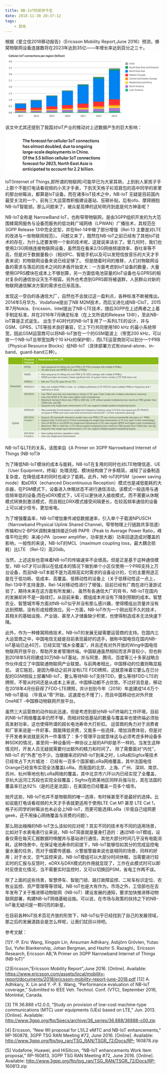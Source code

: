 ```yaml
---
title: NB-IoT的前世今生
date: 2018-11-30 20:37:12
tags: 
	- 其他
---
```

   
根据《爱立信2018移动报告》（Ericsson Mobility Report,June 2016）预测，蜂窝物联网设备连接数将在2023年达到35亿——年增长率达到百分之三十。
![](https://raw.githubusercontent.com/KL3Answer/sdgzzgsd/master/pics/Screenshot%20from%202018-11-28%2016-24-18.png)
该文中尤其还提到了我国对IoT产业的推动对上述数据产生的巨大影响：

![](https://raw.githubusercontent.com/KL3Answer/sdgzzgsd/master/pics/Screenshot%20from%202018-11-30%2020-53-12.png)





IoT(Internet of Things,即所谓的物联网)可能早已为大家耳熟，上到别人家孩子手上那个不能打电话看视频的小天才手表，下到天天格子衫双肩包的高中同学的家里的那台树莓派，都算是IoT设备。而在诸多IoT技术之中，NB-IoT 无疑是目前国内最受关注的一个，前有三大运营商积极建设基站、狂砸补贴，后有ofo、摩拜拥抱NB-IoT智能锁。那么问题来了，被众星高捧的这轮明月到底是何方神圣呢？

NB-IoT全称是 NarrowBand IoT，也称窄带物联网，是由3GPP组织开发的为大范围蜂窝网服务与设备而服务的低功耗广域网络（LPWAN）广播技术，其规范在3GPP Release 13中完全定型，并在Rel-14中做了部分增强（Rel-13 主要是对LTE的改进与一些物联网规范）。
问题又来了，既然在NB-IoT之前已经有了其他IoT技术的存在，为什么还要发明一个新的技术呢，这就说来话长了。曾几何时，我们也使用2/3G网络连接物联网设备，虽然现在看来2/3G网络频谱效率、吞吐率等不高，但是对于数据量极小（相对PC、智能手机以及可以发短信放音乐的大天才手表来说）的物联网设备来说已经足够了。
但是随着时间的推移，人们对物联网设备的需求与落后的技术之间的矛盾开始变大：一方面考虑到IoT设备的数量，大量使用GPRS模块在成本上不够划算，另一方面低电池容量的IoT设备也与GPRS的相对复杂的通信协议天生不相容。另外也考虑到GPRS即将被退群，人民群众对新的物联网通信解决方案的需求也日渐高涨。

发现这一空白的各通信大厂，自然也不会放过这一盈利点，各种标准不断被推出。2014年5月华为、Vodafone提出了NB M2M技术，而后又进化成NB-CIoT，2015年7月Nokia、Ericsson、Intel提出了NB-LTE技术，随后3GPP在上述两者之上着手制定标准，并在2016年7月确定标准（在上文所说的Release 13中），至此NB-IoT算是正式诞生。	出生于4G时代的NB-IoT复用了一系列LTE的设计，并与GSM、GPRS、LTE等技术良好兼容，它上下行共同使用180 kHz 的最小系统带宽，因此GSM运营商可以将NB-IoT放在一个的GSM载波上（带宽200 kHz，可以放一个NB-IoT总带宽加两个10 kHz的保护带），而LTE运营商则可以划分一个PRB（Physical Resource Blocks）给NB-IoT（具体部署方式有stand-alone、in-band、guard-band三种）。
    ![](https://raw.githubusercontent.com/KL3Answer/sdgzzgsd/master/pics/1.bmp)
	         NB-IoT与LTE的关系，该图来自《A Primer on 3GPP Narrowband Internet of Things (NB-IoT)》

为了降低NB-IoT模块的成本与能耗，NB-IoT在复用的同时也对LTE物理信道、UE （User Equipment，终端）处理流程、模块结构做了许多精简，减轻了设备制造复杂度，在降低成本的同时也减少了能耗。此外，NB-IoT的PSM（power saving mode）和eDRX（echanced Discontinuous Reception）模式也是减低能耗的大杀器，在PSM模式下，设备进入休眠状态不进行通信活动，该模式一般适用与通信频率低的设备;而在eDRX模式下，UE可以更快进入接收模式，而不需要从休眠模式转换到激活模式，而且相比DRX模式接受间隔更长，在较高频率通信的设备上可以减少信令，更加省电。

为了增强覆盖率，NB-IoT增加重传减低数据速率，引入单个子载波NPUSCH（Narrowband Physical Uplink Shared Channel，窄带物理上行链路共享信道）传输和π/2-BPSK调制来维持接近0dB PAPR（Peak to Average Power Ratio，峰值平均比例）来减小PA（power amplifier，功率放大器）功率回退造成对覆盖的影响，一般性的来说，NB-IoT的MCL（maximum coupling loss，最大耦合损耗）比LTE （Rel-12）高20db。

当然，上述这些也意味着NB-IoT的传输速率不会很高。但是正是基于这种通信模型，NB-IoT才可以得以在低成本的情况下做到单个小区仅使用一个PRB支持上万台设备，而且NB-IoT本就不是为高频高实时需求的设备设计的，它的主要用途正是在于低功耗、低成本、高覆盖、低移动性的设备上（关于低移动性这一点上，Rel-13中不支持漫游，Rel-14对移动性进行了增强，目前已经有厂商在进行漫游试验了，期待未来在这方面有所发展）。
虽然有各通信大厂的背书，NB-IoT在国内的发展却并不是一路绿灯。从目前来看，模组成本并没有下降到预期的成本。智慧农业、智慧城市等方面对NB-IoT似乎并没有那么感兴趣，使得模组出货量并没有达到预期，没有形成规模效应。另一方面，NB-IoT作为一个刚出现不久的技术，其相关的基础设施、产业链、甚至人才储备缺少积累，也使得制造成本无法快速下降。

此外，作为一种蜂窝网络技术，NB-IoT的发展无疑需要运营商的支持。在国内三大运营商之中，中国电信无疑是目前表现最好的选手，据称中国电信在国内NB-IoT基站已达40万，已经实现“城乡全覆盖”，并且还有对外开放的Wing中国电信物联网开放平台，帮助开发者管理终端。中国联通虽然相较而言声音较小，但也称到2018年5月将建成30万NB-IoT基站，并与阿里、腾讯、百度等三十多家战略合作伙伴成立了中国联通物联网产业联盟。与前两者相比，中国移动的位置则略显尴尬。 说它尴尬，是因为移动之前并没有LTE FDD牌照，这就意味着它要么在已分配的GSM频段上部署NB-IoT，要么等待NB-IoT支持TDD，要么等待FDD-LTE的牌照，不管从时间还是从成本上来说，中国移动都不占优势。不过好消息是，移动在2018年4月份获得了FDD-LTE牌照，并计划到今年（2018）年底建成14.6万个NB-IoT基站 （毕竟从“零”开始，这速度也不慢了），而且中国移动也对外开放OneNET -中国移动物联网开放平台。
	
虽然三大运营商的动作如此迅速，但是考虑到部分NB-IoT终端的工作环境，目前的NB-IoT网络覆盖率仍然不够，而相对较低基站的数量与覆盖率也使终端必须抬高发射功率，这也使得所谓的超长电池寿命大打折扣。
运营商的角力对于消费者和厂家来说是一件好事，既能降低资费，又能多一些选择，增加消费体验，但是对于开发者来说就是另外一件事情了：多个管理平台就意味这与必须考虑多种设备多种SDK的情况，甚至同一种设备同一种协议上层的API却是不一样的。当发生这种情况时，开发人员无疑就需要付出额外的精力和时间了。
除了需要面对“内忧”，NB-IoT 的“外患”也不少。当姗姗来迟的NB-IoT到来之时，LoRa和Sigfox等技术已经攻占下大片城池： 已经有一百多个国家被LoRa网络覆盖，其中法国电信Orange已经宣布实现全法覆盖LoRa。而我国的北京、上海、广州、深圳、南京、苏州、杭州等地也有LoRa网络的覆盖，其中北京市六环以内已经实现了全覆盖，京杭大运河江苏段也实现全段覆盖；Sigfox在欧美地区同样兵强马壮，其在法国的覆盖率已达92%（是的还是法国），在美国也已经覆盖一百多个城市。

抛开这些，NB-IoT也并不是物联网的唯一选择，有时候甚至不是最好的选择。比如说能打电话看视频的大天才手表就更适用于使用LTE Cat M1 甚至 LTE Cat 1，格子衫同学的树莓派也未必会上NB-IoT，而更可能选择LoRa（毕竟自己组网更geek，还不用操心网络覆盖与资费的问题）。

那么刚出襁褓的NB-IoT怎么该如何应对呢？其实不同的技术有不同的适用场景，比如对于水表电表行业来说，NB-IoT简直就是量身打造的：通过NB-IoT模组，设备仅需在每天汇报数据时唤醒并与基站进行通信，其他大部分时间几乎没有电能消耗，这种场景中，在保证电池寿命的前提下，NB-IoT能够恰如其分的完成监控电量水量的任务，而对于烟雾传感器、火警报警器来说也是相同的场景，同样的好用；对于水文、空气监控来说，NB-IoT模组可以大部分时间休眠，当需要进行较实时的汇报与反馈时，eDRX与DRX模式的作用就显现了，工作在此模式时可以即时反馈变化情况，当不需要实时监控时，又可以切换回PSM，省电工作两不误。

除了上面的这些场景，智慧停车、智能门锁、路灯故障监控、二轮车标识定位、农牧业监控、资产管理等等领域，NB-IoT也是大有作为。市场之外，工信部也在去年发布了关于推进移动物联网（NB-IoT）建设发展的通知，要求加快推进移动物联网部署，构建NB-IoT网络基础设施。可以说，在市场与政策的扶持之下的NB-IoT毫无疑问是一颗闪亮的新星。

在目前各种IoT技术百花齐放的形势下，NB-IoT似乎已经找到了自己的发展领域，那之后的发展道路会是怎么样呢，让我们拭目以待吧。






参考文献：

[1]Y.-P. Eric Wang, Xingqin Lin, Ansuman Adhikary, Asbjörn Grövlen, Yutao Sui, Yufei Blankenship, Johan Bergman, and Hazhir S. Razaghi，Ericsson Research, Ericsson AB,”A Primer on 3GPP Narrowband Internet of Things (NB-IoT)”

[2]Ericsson,”Ericsson Mobility Report”,June 2016.
[Online]. Available:
https://www.ericsson.com/assets/local/mobility-report/documents/2018/ericsson-mobility-report-june-2018.pdf
[12] A. Adhikary, X. Lin and Y.-P. E. Wang, “Performance evaluation of
NB-IoT coverage,” Submitted to IEEE Veh. Technol. Conf. (VTC),
September 2016, Montréal, Canada.

[3] TR 36.888 v12.0.0, “Study on provision of low-cost machine-type
communications (MTC) user equipments (UEs) based on LTE,” Jun.
2013. [Online]. Available:
http://www.3gpp.org/ftp/Specs/archive/36_series/36.888/36888-c00.zip

[4] Ericsson, “New WI proposal for L1/L2 eMTC and NB-IoT
enhancements,” RP-160878, 3GPP TSG RAN Meeting #72, June 2016.
[Online]. Available:
http://www.3gpp.org/ftp/tsg_ran/TSG_RAN/TSGR_72/Docs/RP-
160878.zip

[5] Vodafone, Huawei, and HiSilicon, “NB-IoT enhancements Work Item
proposal,” RP-160813, 3GPP TSG RAN Meeting #72, June 2016.
[Online]. Available:
http://www.3gpp.org/ftp/tsg_ran/TSG_RAN/TSGR_72/Docs/RP-
160813.zip